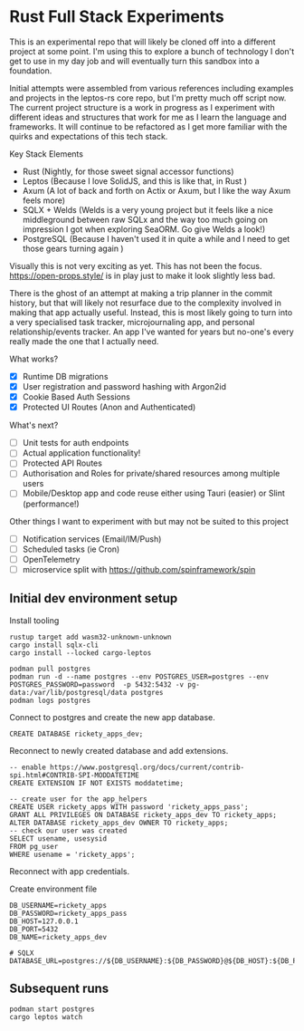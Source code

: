 # Rust Full Stack Experiments

This is an experimental repo that will likely be cloned off into a different project at some point. I'm using
this to explore a bunch of technology I don't get to use in my day job and will eventually turn this sandbox into a
foundation.

Initial attempts were assembled from various references including examples and projects in the leptos-rs core repo,
but I'm pretty much off script now. The current project structure is a work in progress as I experiment with
different ideas and structures that work for me as I learn the language and frameworks. It will continue to be
refactored as I get more familiar with the quirks and expectations of this tech stack.

Key Stack Elements

- Rust (Nightly, for those sweet signal accessor functions)
- Leptos (Because I love SolidJS, and this is like that, in Rust )
- Axum (A lot of back and forth on Actix or Axum, but I like the way Axum feels more)
- SQLX + Welds (Welds is a very young project but it feels like a nice middleground between raw SQLx and the way too
  much going on impression I got when exploring SeaORM. Go give Welds a look!)
- PostgreSQL (Because I haven't used it in quite a while and I need to get those gears turning again )

Visually this is not very exciting as yet. This has not been the focus. https://open-props.style/ is in play just
to make it look slightly less bad.

There is the ghost of an attempt at making a trip planner in the commit history, but that will likely not resurface due
to the complexity involved in making that app actually useful.
Instead, this is most likely going to turn into a very specialised task tracker, microjournaling app, and personal
relationship/events tracker. An app I've wanted for years but no-one's every really made the one that I actually need.

What works?

- [x] Runtime DB migrations
- [x] User registration and password hashing with Argon2id
- [x] Cookie Based Auth Sessions
- [X] Protected UI Routes (Anon and Authenticated)

What's next?

- [ ] Unit tests for auth endpoints
- [ ] Actual application functionality!
- [ ] Protected API Routes
- [ ] Authorisation and Roles for private/shared resources among multiple users
- [ ] Mobile/Desktop app and code reuse either using Tauri (easier) or Slint (performance!)

Other things I want to experiment with but may not be suited to this project

- [ ] Notification services (Email/IM/Push)
- [ ] Scheduled tasks (ie Cron)
- [ ] OpenTelemetry
- [ ] microservice split with https://github.com/spinframework/spin

## Initial dev environment setup

Install tooling

```shell
rustup target add wasm32-unknown-unknown
cargo install sqlx-cli
cargo install --locked cargo-leptos
```

```shell
podman pull postgres
podman run -d --name postgres --env POSTGRES_USER=postgres --env POSTGRES_PASSWORD=password  -p 5432:5432 -v pg-data:/var/lib/postgresql/data postgres
podman logs postgres
```

Connect to postgres and create the new app database.

```postgresql
CREATE DATABASE rickety_apps_dev;
```

Reconnect to newly created database and add extensions.

```postgresql
-- enable https://www.postgresql.org/docs/current/contrib-spi.html#CONTRIB-SPI-MODDATETIME
CREATE EXTENSION IF NOT EXISTS moddatetime;
```

```postgresql
-- create user for the app_helpers
CREATE USER rickety_apps WITH password 'rickety_apps_pass';
GRANT ALL PRIVILEGES ON DATABASE rickety_apps_dev TO rickety_apps;
ALTER DATABASE rickety_apps_dev OWNER TO rickety_apps;
-- check our user was created
SELECT usename, usesysid
FROM pg_user
WHERE usename = 'rickety_apps';
```

Reconnect with app credentials.

Create environment file

```text
DB_USERNAME=rickety_apps
DB_PASSWORD=rickety_apps_pass
DB_HOST=127.0.0.1
DB_PORT=5432
DB_NAME=rickety_apps_dev

# SQLX
DATABASE_URL=postgres://${DB_USERNAME}:${DB_PASSWORD}@${DB_HOST}:${DB_PORT}/${DB_NAME}
```

## Subsequent runs

```shell
podman start postgres
cargo leptos watch
```
